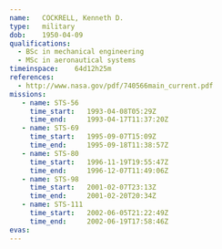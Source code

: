 ```yaml
---
name:	COCKRELL, Kenneth D.
type:	military
dob:	1950-04-09
qualifications:
  - BSc in mechanical engineering
  - MSc in aeronautical systems
timeinspace:	64d12h25m
references:
  - http://www.nasa.gov/pdf/740566main_current.pdf
missions:
   - name: STS-56
     time_start:   1993-04-08T05:29Z
     time_end:     1993-04-17T11:37:20Z
   - name: STS-69
     time_start:   1995-09-07T15:09Z
     time_end:     1995-09-18T11:38:57Z
   - name: STS-80
     time_start:   1996-11-19T19:55:47Z
     time_end:     1996-12-07T11:49:06Z
   - name: STS-98
     time_start:   2001-02-07T23:13Z
     time_end:     2001-02-20T20:34Z
   - name: STS-111
     time_start:   2002-06-05T21:22:49Z
     time_end:     2002-06-19T17:58:46Z
evas:
---
```

